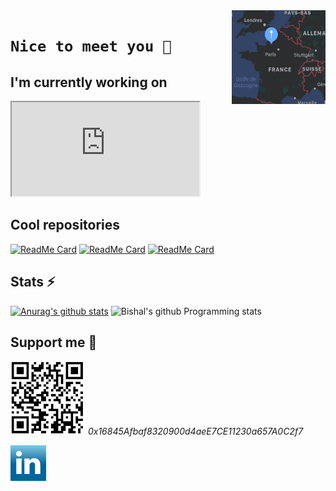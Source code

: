 <img align="right" width="150" height="150" src="https://github.com/arthuRHD/arthuRHD/blob/master/images/map.png">

# `Nice to meet you 👋`

## I'm currently working on

<iframe src="https://github.com/users/arthuRHD/projects/3" title="Maintenance board"></iframe>

## Cool repositories

[![ReadMe Card](https://github-readme-stats.vercel.app/api/pin/?username=arthuRHD&repo=.vscode&show_owner=true)](https://github.com/arthuRHD/.vscode)
[![ReadMe Card](https://github-readme-stats.vercel.app/api/pin/?username=rapid7&repo=metasploit-framework&show_owner=true)](https://github.com/rapid7/metasploit-framework)
[![ReadMe Card](https://github-readme-stats.vercel.app/api/pin/?username=appium&repo=appium&show_owner=true)](https://github.com/appium/appium)

## Stats ⚡

[![Anurag's github stats](https://github-readme-stats.vercel.app/api?username=arthuRHD&count_private=true&show_icons=true&)](https://github.com/anuraghazra/github-readme-stats)
![Bishal's github Programming stats](https://github-readme-stats.vercel.app/api/top-langs/?username=arthuRHD&show_icons=true&layout=compact&hide=TSQL)

## Support me 🌱

![0x16845Afbaf8320900d4aeE7CE11230a657A0C2f7](https://github.com/arthuRHD/arthuRHD/blob/master/images/wallet.png)
_0x16845Afbaf8320900d4aeE7CE11230a657A0C2f7_

[![linkedin](https://github.com/arthuRHD/arthuRHD/blob/master/images/linkedin.ico)](https://www.linkedin.com/in/arthur-richard-884645176/)
